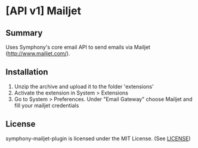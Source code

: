 [API v1] Mailjet
=======

Summary
-------

Uses Symphony's core email API to send emails via Mailjet (http://www.mailjet.com/).


Installation
------------

1. Unzip the archive and upload it to the folder 'extensions'
2. Activate the extension in System > Extensions
3. Go to System > Preferences. Under "Email Gateway" choose Mailjet and fill your mailjet credentials


License
-------

symphony-mailjet-plugin is licensed under the MIT License. (See [LICENSE](LICENSE.md))
